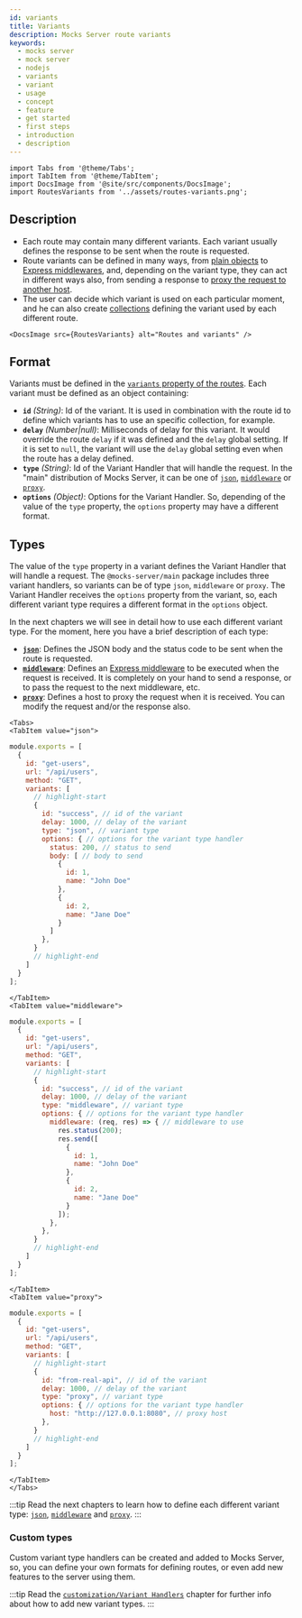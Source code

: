 ```yaml
---
id: variants
title: Variants
description: Mocks Server route variants
keywords:
  - mocks server
  - mock server
  - nodejs
  - variants
  - variant
  - usage
  - concept
  - feature
  - get started
  - first steps
  - introduction
  - description
---
```


```mdx-code-block
import Tabs from '@theme/Tabs';
import TabItem from '@theme/TabItem';
import DocsImage from '@site/src/components/DocsImage';
import RoutesVariants from '../assets/routes-variants.png';
```

## Description

* Each route may contain many different variants. Each variant usually defines the response to be sent when the route is requested.
* Route variants can be defined in many ways, from [plain objects](usage/variants/json.md) to [Express middlewares](usage/variants/middleware.md), and, depending on the variant type, they can act in different ways also, from sending a response to [proxy the request to another host](usage/variants/proxy.md).
* The user can decide which variant is used on each particular moment, and he can also create [collections](usage/collections.md) defining the variant used by each different route.

```mdx-code-block
<DocsImage src={RoutesVariants} alt="Routes and variants" />
```

## Format

Variants must be defined in the [`variants` property of the routes](usage/routes.md). Each variant must be defined as an object containing:

* __`id`__ _(String)_: Id of the variant. It is used in combination with the route id to define which variants has to use an specific collection, for example.
* __`delay`__ _(Number|null)_: Milliseconds of delay for this variant. It would override the route `delay` if it was defined and the `delay` global setting. If it is set to `null`, the variant will use the `delay` global setting even when the route has a delay defined.
* __`type`__ _(String)_: Id of the Variant Handler that will handle the request. In the "main" distribution of Mocks Server, it can be one of [`json`](usage/variants/json.md), [`middleware`](usage/variants/middleware.md) or [`proxy`](usage/variants/proxy.md).
* __`options`__ _(Object)_: Options for the Variant Handler. So, depending of the value of the `type` property, the `options` property may have a different format.

## Types

The value of the `type` property in a variant defines the Variant Handler that will handle a request. The `@mocks-server/main` package includes three variant handlers, so variants can be of type `json`, `middleware` or `proxy`. The Variant Handler receives the `options` property from the variant, so, each different variant type requires a different format in the `options` object.

In the next chapters we will see in detail how to use each different variant type. For the moment, here you have a brief description of each type:

* __[`json`](usage/variants/json.md)__: Defines the JSON body and the status code to be sent when the route is requested. 
* __[`middleware`](usage/variants/middleware.md)__: Defines an [Express middleware](https://expressjs.com/en/guide/using-middleware.html) to be executed when the request is received. It is completely on your hand to send a response, or to pass the request to the next middleware, etc.
* __[`proxy`](usage/variants/proxy.md)__: Defines a host to proxy the request when it is received. You can modify the request and/or the response also.

```mdx-code-block
<Tabs>
<TabItem value="json">
```

```js
module.exports = [
  {
    id: "get-users",
    url: "/api/users",
    method: "GET",
    variants: [
      // highlight-start
      {
        id: "success", // id of the variant
        delay: 1000, // delay of the variant
        type: "json", // variant type
        options: { // options for the variant type handler
          status: 200, // status to send
          body: [ // body to send
            {
              id: 1,
              name: "John Doe"
            },
            {
              id: 2,
              name: "Jane Doe"
            }
          ]
        },
      }
      // highlight-end
    ]
  }
];
```

```mdx-code-block
</TabItem>
<TabItem value="middleware">
```

```js
module.exports = [
  {
    id: "get-users",
    url: "/api/users",
    method: "GET",
    variants: [
      // highlight-start
      {
        id: "success", // id of the variant
        delay: 1000, // delay of the variant
        type: "middleware", // variant type
        options: { // options for the variant type handler
          middleware: (req, res) => { // middleware to use
            res.status(200);
            res.send([
              {
                id: 1,
                name: "John Doe"
              },
              {
                id: 2,
                name: "Jane Doe"
              }
            ]);
          },
        },
      }
      // highlight-end
    ]
  }
];
```

```mdx-code-block
</TabItem>
<TabItem value="proxy">
```

```js
module.exports = [
  {
    id: "get-users",
    url: "/api/users",
    method: "GET",
    variants: [
      // highlight-start
      {
        id: "from-real-api", // id of the variant
        delay: 1000, // delay of the variant
        type: "proxy", // variant type
        options: { // options for the variant type handler
          host: "http://127.0.0.1:8080", // proxy host
        },
      }
      // highlight-end
    ]
  }
];
```

```mdx-code-block
</TabItem>
</Tabs>
```

:::tip
Read the next chapters to learn how to define each different variant type: [`json`](usage/variants/json.md), [`middleware`](usage/variants/middleware.md) and [`proxy`](usage/variants/proxy.md).
:::

### Custom types

Custom variant type handlers can be created and added to Mocks Server, so, you can define your own formats for defining routes, or even add new features to the server using them.

:::tip
Read the [`customization/Variant Handlers`](variant-handlers/intro.md) chapter for further info about how to add new variant types.
:::